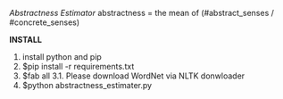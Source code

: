 *Abstractness Estimator*
abstractness = the mean of (#abstract_senses / #concrete_senses)

**INSTALL**
1. install python and pip
2. $pip install -r requirements.txt
3. $fab all
    3.1. Please download WordNet via NLTK donwloader
4. $python abstractness_estimater.py
